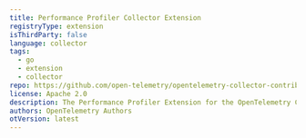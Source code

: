 ```yaml
---
title: Performance Profiler Collector Extension
registryType: extension
isThirdParty: false
language: collector
tags:
  - go
  - extension
  - collector
repo: https://github.com/open-telemetry/opentelemetry-collector-contrib/tree/main/extension/pprofextension
license: Apache 2.0
description: The Performance Profiler Extension for the OpenTelemetry Collector can be used to collect performance profiles and investigate issues with the service.
authors: OpenTelemetry Authors
otVersion: latest
---
```

